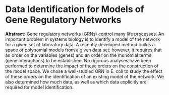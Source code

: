 # Data Identification for Models of Gene Regulatory Networks

**Abstract:** Gene regulatory networks (GRNs) control many life processes. An important problem in systems biology is to identify a model of the network for a given set of laboratory data. A recently developed method builds a space of polynomial models from a given data set; however, it requires that an order on the variables (genes) and an order on the monomial terms (gene interactions) to be established. No rigorous analyses have been performed to determine the impact of these orders on the construction of the model space.
We chose a well-studied GRN in E. coli to study the effect of these orders on the identification of an existing model of the network. We also determined how much data, as well as which data explicitly are required for model identification.


